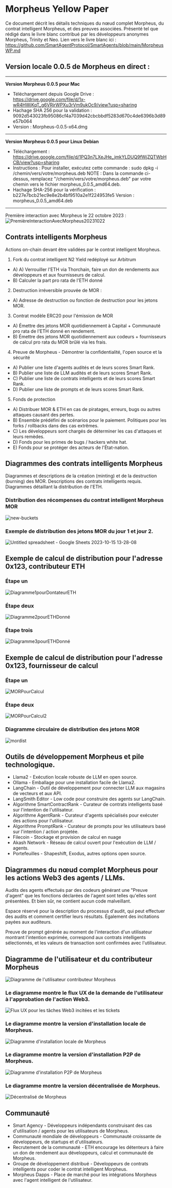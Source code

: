 # Morpheus Yellow Paper

Ce document décrit les détails techniques du nœud complet Morpheus, du contrat intelligent Morpheus, et des preuves associées.
Présenté tel que rédigé dans le livre blanc contribué par les développeurs anonymes Morpheus, Trinity et Neo. Lien vers le livre blanc ici : https://github.com/SmartAgentProtocol/SmartAgents/blob/main/MorpheusWP.md 

## Version locale 0.0.5 de Morpheus en direct :
---------
**Version Morpheus 0.0.5 pour Mac**
- Téléchargement depuis Google Drive : https://drive.google.com/file/d/1x-wR4HWjKqT_g6VRjrWPXu3rVm9ukOc9/view?usp=sharing
- Hachage SHA 256 pour la validation : 9092d543023fb95086cf4a7039d42cbcbbdf5283d670c4de6396b3d89e57b064
- Version : Morpheus-0.0.5-x64.dmg

---------
**Version Morpheus 0.0.5 pour Linux Debian**
- Téléchargement : https://drive.google.com/file/d/1PQ3n7LXeJHe_jmkYLDUQ9fWjZQTWbHCB/view?usp=sharing
- Instructions : Pour installer, exécutez cette commande :
sudo dpkg -i /chemin/vers/votre/morpheus.deb
NOTE : Dans la commande ci-dessus, remplacez "/chemin/vers/votre/morpheus.deb" par votre chemin vers le fichier morpheus_0.0.5_amd64.deb.
- Hachage SHA-256 pour la vérification :
b227e7bcb21ec9e8e2b4bf9510a2e1f224953fe5
Version : morpheus_0.0.5_amd64.deb
---------

Première interaction avec Morpheus le 22 octobre 2023 :
![PremièreInteractionAvecMorpheus20231022](https://github.com/MorpheusAIs/Morpheus/assets/1563345/35509f3a-4346-4f58-bb60-f7881fd10f7e)

## Contrats intelligents Morpheus
Actions on-chain devant être validées par le contrat intelligent Morpheus.

1. Fork du contrat intelligent N2 Yield redéployé sur Arbitrum
- A) A) Verrouiller l'ETH via Thorchain, faire un don de rendements aux développeurs et aux fournisseurs de calcul.
- B) Calculer la part pro rata de l'ETH donné 

2. Destruction irréversible prouvée de MOR :
- A) Adresse de destruction ou fonction de destruction pour les jetons MOR.

3. Contrat modèle ERC20 pour l'émission de MOR
- A) Émettre des jetons MOR quotidiennement à Capital + Communauté pro rata de l'ETH donné en rendement.
- B) Émettre des jetons MOR quotidiennement aux codeurs + fournisseurs de calcul pro rata du MOR brûlé via les frais.

4. Preuve de Morpheus - Démontrer la confidentialité, l'open source et la sécurité
- A) Publier une liste d'agents audités et de leurs scores Smart Rank.
- B) Publier une liste de LLM audités et de leurs scores Smart Rank.
- C) Publier une liste de contrats intelligents et de leurs scores Smart Rank.
- D) Publier une liste de prompts et de leurs scores Smart Rank.

5. Fonds de protection
- A) Distribuer MOR & ETH en cas de piratages, erreurs, bugs ou autres attaques causant des pertes. 
- B) Ensemble prédéfini de scénarios pour le paiement. Politiques pour les forks / rollbacks dans des cas extrêmes.
- C) Les développeurs sont chargés de déterminer les cas d'attaques et leurs remèdes. 
- D) Fonds pour les primes de bugs / hackers white hat.
- E) Fonds pour se protéger des acteurs de l'État-nation.

## Diagrammes des contrats intelligents Morpheus

Diagrammes et descriptions de la création (minting) et de la destruction (burning) des MOR.
Descriptions des contrats intelligents requis.
Diagrammes détaillant la distribution de l'ETH.

### Distribution des récompenses du contrat intelligent Morpheus MOR
![new-buckets](https://github.com/0xgroundfloor/Morpheus-Images/blob/main/Yellowpaper-Images/img1-French-YP.png)

### Exemple de distribution des jetons MOR du jour 1 et jour 2.
![Untitled spreadsheet - Google Sheets 2023-10-15 13-28-08](https://github.com/0xgroundfloor/Morpheus-Images/blob/main/Yellowpaper-Images/img2-French-YP.png)

## Exemple de calcul de distribution pour l'adresse 0x123, contributeur ETH

### Étape un
![Diagramme1pourDontateurETH](https://github.com/0xgroundfloor/Morpheus-Images/blob/main/Yellowpaper-Images/img3-French-YP.png)

### Étape deux
![Diagramme2pourETHDonné](https://github.com/0xgroundfloor/Morpheus-Images/blob/main/Yellowpaper-Images/img4-French-YP.png)

### Étape trois
![Diagramme3pourETHDonné](https://github.com/0xgroundfloor/Morpheus-Images/blob/main/Yellowpaper-Images/img5-French-YP.png)

## Exemple de calcul de distribution pour l'adresse 0x123, fournisseur de calcul

### Étape un
![MORPourCalcul](https://github.com/0xgroundfloor/Morpheus-Images/blob/main/Yellowpaper-Images/img6-French-YP.png)

### Étape deux
![MORPourCalcul2](https://github.com/0xgroundfloor/Morpheus-Images/blob/main/Yellowpaper-Images/img7-French-YP.png)

### Diagramme circulaire de distribution des jetons MOR
![mordist](https://github.com/0xgroundfloor/Morpheus-Images/blob/main/Yellowpaper-Images/img8-French-YP.png)

## Outils de développement Morpheus et pile technologique.
- Llama2 - Exécution locale robuste de LLM en open source.
- Ollama - Emballage pour une installation facile de Llama2.
- LangChain - Outil de développement pour connecter LLM aux magasins de vecteurs et aux API.
- LangSmith Editor - Low code pour construire des agents sur LangChain.
- Algorithme SmartContractRank - Curateur de contrats intelligents basé sur l'intention de l'utilisateur.
- Algorithme AgentRank - Curateur d'agents spécialisés pour exécuter des actions pour l'utilisateur.
- Algorithme PromptRank - Curateur de prompts pour les utilisateurs basé sur l'intention / action projetée.
- Filecoin - Stockage et provision de calcul en nuage
- Akash Network - Réseau de calcul ouvert pour l'exécution de LLM / agents.
- Portefeuilles - Shapeshift, Exodus, autres options open source.

## Diagrammes du nœud complet Morpheus pour les actions Web3 des agents / LLMs.
Audits des agents effectués par des codeurs générant une "Preuve d'agent" que les fonctions déclarées de l'agent sont telles qu'elles sont présentées. Et bien sûr, ne contient aucun code malveillant.

Espace réservé pour la description du processus d'audit, qui peut effectuer des audits et comment certifier leurs résultats. Également des incitations payées aux auditeurs.

Preuve de prompt générée au moment de l'interaction d'un utilisateur montrant l'intention exprimée, correspond aux contrats intelligents sélectionnés, et les valeurs de transaction sont confirmées avec l'utilisateur.

## Diagramme de l'utilisateur et du contributeur Morpheus
![Diagramme de l'utilisateur   contributeur Morpheus](https://github.com/0xgroundfloor/Morpheus-Images/blob/main/Yellowpaper-Images/img9-French-YP.png)

### Le diagramme montre le flux UX de la demande de l'utilisateur à l'approbation de l'action Web3.
![Flux UX pour les tâches Web3 incitées et les tickets](https://github.com/0xgroundfloor/Morpheus-Images/blob/main/Yellowpaper-Images/img10-French-YP.png)

### Le diagramme montre la version d'installation locale de Morpheus.
![Diagramme d'installation locale de Morpheus](https://github.com/0xgroundfloor/Morpheus-Images/blob/main/Yellowpaper-Images/img11-French-YP.png)

### Le diagramme montre la version d'installation P2P de Morpheus.
![Diagramme d'installation P2P de Morpheus](https://github.com/0xgroundfloor/Morpheus-Images/blob/main/Yellowpaper-Images/img12-French-YP.png)

### Le diagramme montre la version décentralisée de Morpheus.
![Décentralisé de Morpheus](https://github.com/0xgroundfloor/Morpheus-Images/blob/main/Yellowpaper-Images/img13-French-YP.png)

## Communauté
- Smart Agency - Développeurs indépendants construisant des cas d'utilisation / agents pour les utilisateurs de Morpheus.
- Communauté mondiale de développeurs - Communauté croissante de développeurs, de startups et d'utilisateurs.
- Recrutement de la communauté - ETH encourage les détenteurs à faire un don de rendement aux développeurs, calcul et communauté de Morpheus.
- Groupe de développement distribué - Développeurs de contrats intelligents pour coder le contrat intelligent Morpheus.
- Morpheus Dapps - Place de marché pour les intégrations Morpheus avec l'agent intelligent de l'utilisateur.
